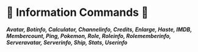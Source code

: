 

# 🔰 Information Commands 🔰

***Avatar, Botinfo, Calculator, Channelinfo, Credits, Enlarge, Haste, IMDB, Membercount, Ping, Pokemon, Role, Roleinfo, Rolememberinfo, Serveravatar, Serverinfo, Ship, Stats, Userinfo***

